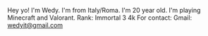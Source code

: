 Hey yo!
I'm Wedy. 
I'm from Italy/Roma.
I'm 20 year old.
I'm playing Minecraft and Valorant. Rank: Immortal 3 4k
For contact:
Gmail: wedyit@gmail.com
